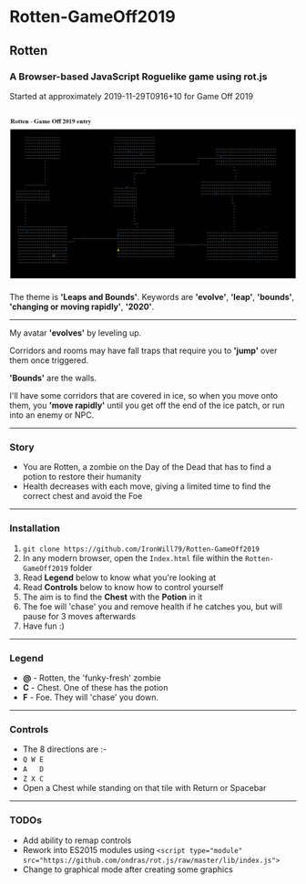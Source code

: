 # Rotten-GameOff2019
## Rotten
### A Browser-based JavaScript Roguelike game using rot.js
Started at approximately 2019-11-29T0916+10 for Game Off 2019

![alt text](https://github.com/IronWill79/Rotten-GameOff2019/raw/master/images/Rotten-GameOff2019v0.01.png "Rotten v0.01 screenshot")
---
The theme is **'Leaps and Bounds'**. Keywords are **'evolve'**, **'leap'**, **'bounds'**, **'changing or moving rapidly'**, **'2020'**.

---
My avatar **'evolves'** by leveling up.

Corridors and rooms may have fall traps that require you to **'jump'** over them once triggered.

**'Bounds'** are the walls.

I'll have some corridors that are covered in ice, so when you move onto them, you **'move rapidly'** until you get off the end of the ice patch, or run into an enemy or NPC.

---
### Story
* You are Rotten, a zombie on the Day of the Dead that has to find a potion to restore their humanity
* Health decreases with each move, giving a limited time to find the correct chest and avoid the Foe
---
### Installation

1. `git clone https://github.com/IronWill79/Rotten-GameOff2019`
2. In any modern browser, open the `Index.html` file within the `Rotten-GameOff2019` folder
3. Read **Legend** below to know what you're looking at
4. Read **Controls** below to know how to control yourself
5. The aim is to find the **Chest** with the **Potion** in it
6. The foe will 'chase' you and remove health if he catches you, but will pause for 3 moves afterwards
6. Have fun :)
---
### Legend

* **@** - Rotten, the 'funky-fresh' zombie
* **C** - Chest. One of these has the potion
* **F** - Foe. They will 'chase' you down.
---
### Controls

* The 8 directions are :-
* `Q W E`
* `A   D`
* `Z X C`
* Open a Chest while standing on that tile with Return or Spacebar
---
### TODOs

* Add ability to remap controls  
* Rework into ES2015 modules using `<script type="module" src="https://github.com/ondras/rot.js/raw/master/lib/index.js">`  
* Change to graphical mode after creating some graphics
